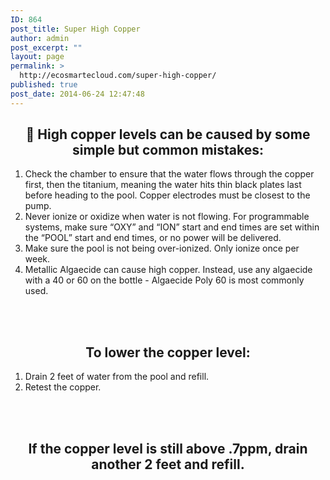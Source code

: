 ```yaml
---
ID: 864
post_title: Super High Copper
author: admin
post_excerpt: ""
layout: page
permalink: >
  http://ecosmartecloud.com/super-high-copper/
published: true
post_date: 2014-06-24 12:47:48
---
```

<center>
<h2>	High copper levels can be caused by some simple but common mistakes:</h2>
</center>
<ol>
<li>Check the chamber to ensure that the water flows through the copper first, then the titanium, meaning the water hits thin black plates last before heading to the pool.  Copper electrodes must be closest to the pump.</li>
<li>Never ionize or oxidize when water is not flowing.  For programmable systems, make sure “OXY” and “ION” start and end times are set within the “POOL” start and end times, or no power will be delivered.</li>
<li>Make sure the pool is not being over-ionized.  Only ionize once per week.</li>
<li>Metallic Algaecide can cause high copper.  Instead, use any algaecide with a 40 or 60 on the bottle - Algaecide Poly 60 is most commonly used.</li>
</ol>
<br><br><center>
<h2>To lower the copper level:</h2>
</center>
<ol>
<li>Drain 2 feet of water from the pool and refill.</li>
<li>Retest the copper.</li>
</ol>
<center>
<br><br><h2>If the copper level is still above .7ppm, drain another 2 feet and refill.</h2>
</center>